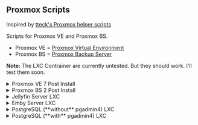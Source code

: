 ## Proxmox Scripts

Inspired by [tteck's Proxmox helper scripts](https://github.com/tteck/Proxmox)

Scripts for Proxmox VE and Proxmox BS.

- Proxmox VE = [Proxmox Virtual Environment](https://proxmox.com/en/proxmox-ve)
- Proxmox BS = [Proxmox Backup Server](https://proxmox.com/en/proxmox-backup-server)

**Note:** The LXC Contrainer are currently untested. But they should work. I'll test them soon.

<details>
<summary markdown="span">Proxmox VE 7 Post Install</summary>
 
<p align="center"><img src="https://www.proxmox.com/images/proxmox/Proxmox_logo_standard_hex_400px.png" alt="Proxmox Server Solutions" height="55"/></p>

<h1 align="center" id="heading"> Proxmox VE 7 Post Install </h1>

This script will Disable the Enterprise Repo, Add & Enable the No-Subscription Repo and attempt the *No-Nag* fix. 
 
Run the following in the Proxmox Web Shell. ⚠️ **PVE7 ONLY**

```
bash -c "$(wget -qLO - https://raw.githubusercontent.com/StevenSeifried/proxmox-scripts/main/pve7_post_install.sh)"
```

It's recommended to update Proxmox **after** running this script, **before** adding any VM/CT.

____________________________________________________________________________________________ 

</details>

<details>
<summary markdown="span">Proxmox BS 2 Post Install</summary>
 
<p align="center"><img src="https://www.proxmox.com/images/proxmox/Proxmox_logo_standard_hex_400px.png" alt="Proxmox Server Solutions" height="55"/></p>

<h1 align="center" id="heading"> Proxmox BS 2 Post Install </h1>

This script will Disable the Enterprise Repo and Add & Enable the No-Subscription Repo. 
 
Run the following in the Proxmox Web Shell. ⚠️ **PBS2 ONLY**

```
bash -c "$(wget -qLO - https://raw.githubusercontent.com/StevenSeifried/proxmox-scripts/main/pbs2_post_install.sh)"
```

____________________________________________________________________________________________ 

</details>

<details>
<summary markdown="span">Jellyfin Server LXC</summary>
 
<p align="center"><img src="https://jellyfin.org/images/banner-dark.svg" height="80"/></p>

<h1 align="center" id="heading"> Jellyfin Server LXC </h1>

To create a new Proxmox Jellyfin Server LXC, run the following in the Proxmox web shell.

```
bash -c "$(wget -qLO - https://raw.githubusercontent.com/StevenSeifried/proxmox-scripts/main/jellyfin_container.sh)"
```
<h3 align="center" id="heading">⚡ Default Settings:  2GB RAM - 8GB Storage - 2vCPU ⚡</h3>

After the script completes, If you're dissatisfied with the default settings, click on the LXC, then on the **_Resources_** tab and change the **_Memory_**, **_Cores_** and **_Root Disk_** (Resize disk) settings to what you desire. Changes are immediate.

**Jellyfin Server Interface - IP:8096**

____________________________________________________________________________________________ 

</details>

<details>
<summary markdown="span">Emby Server LXC</summary>
 
<p align="center"><img src="https://emby.media/resources/logowhite_1881.png" height="80"/></p>

<h1 align="center" id="heading"> Emby Server LXC </h1>

To create a new Proxmox Emby Server LXC, run the following in the Proxmox web shell.

```
bash -c "$(wget -qLO - https://raw.githubusercontent.com/StevenSeifried/proxmox-scripts/main/emby_container.sh)"
```
<h3 align="center" id="heading">⚡ Default Settings:  2GB RAM - 8GB Storage - 2vCPU ⚡</h3>

After the script completes, If you're dissatisfied with the default settings, click on the LXC, then on the **_Resources_** tab and change the **_Memory_**, **_Cores_** and **_Root Disk_** (Resize disk) settings to what you desire. Changes are immediate.

**Emby Server Interface - IP:8096**

____________________________________________________________________________________________ 

</details>

<details>
<summary markdown="span">PostgreSQL (**without** pgadmin4) LXC</summary>
 
<p align="center"><img src="https://www.postgresql.org/media/img/about/press/elephant.png" alt="PostgreSQL"/></p>


<h1 align="center" id="heading"> Proxmox PostgreSQL (**without** pgadmin4) LXC Container </h1>

To create a new Proxmox PostgreSQL (**without** pgadmin4) LXC Container, run the following in the Proxmox web shell.

```
bash -c "$(wget -qLO - https://raw.githubusercontent.com/StevenSeifried/proxmox-scripts/main/postgresql_container.sh)"
```
<h3 align="center" id="heading">⚡ Default Settings:  1GB RAM - 4GB Storage - 1vCPU ⚡</h3>

To enable PostgreSQL to listen to remote connections, you need to edit the configuration file. To do this, open the console in your PostgreSQL LXC:
```
nano /etc/postgresql/14/main/postgresql.conf
```
Chnage `listen_addresses='localhost'` to `listen_addresses='*'`
Save and exit the editor with "Ctrl+O", "Enter" and "Ctrl+X".

Restart PostgreSQL with
```
sudo systemctl restart postgresql 
```


Change password of `postgres` user:
```
sudo -u postgres psql

\password postgres

\q
```

Create a new user (e.g. for Nextcloud):
```
sudo -u postgres createuser -P -d nextcloud
```

Create a new databse (e.g. for Nextcloud):
```
sudo -u postgres createdb -O nextcloud nextcloud_db
```
This create the database `nextcloud_db` and set the ownership to the user `nextcloud`

____________________________________________________________________________________________ 

</details>

<details>
<summary markdown="span">PostgreSQL (**with** pgadmin4) LXC</summary>
 
<p align="center"><img src="https://www.postgresql.org/media/img/about/press/elephant.png" alt="PostgreSQL"/></p>


<h1 align="center" id="heading"> Proxmox PostgreSQL (**with** pgadmin4) LXC Container </h1>

To create a new Proxmox PostgreSQL (**with** pgadmin4) LXC Container, run the following in the Proxmox web shell.

```
bash -c "$(wget -qLO - https://raw.githubusercontent.com/StevenSeifried/proxmox-scripts/main/postgresql_pgadmin4_container.sh)"
```
<h3 align="center" id="heading">⚡ Default Settings:  2GB RAM - 8GB Storage - 2vCPU ⚡</h3>

To enable PostgreSQL to listen to remote connections, you need to edit the configuration file. To do this, open the console in your PostgreSQL LXC:
```
nano /etc/postgresql/14/main/postgresql.conf
```
Chnage `listen_addresses='localhost'` to `listen_addresses='*'`
Save and exit the editor with "Ctrl+O", "Enter" and "Ctrl+X".

Restart PostgreSQL with
```
sudo systemctl restart postgresql 
```


Change password of `postgres` user:
```
sudo -u postgres psql

\password postgres

\q
```

Create a new user (e.g. for Nextcloud):
```
sudo -u postgres createuser -P -d nextcloud
```

Create a new databse (e.g. for Nextcloud):
```
sudo -u postgres createdb -O nextcloud nextcloud_db
```
This create the database `nextcloud_db` and set the ownership to the user `nextcloud`.

To setup pgadmin4, open the console in your PostgreSQL LXC and run the following command:

```
/usr/pgadmin4/bin/setup-web.sh
```
Follow the instructions
____________________________________________________________________________________________ 

</details>
